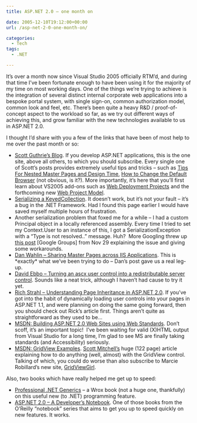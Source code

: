 ```yaml
---
title: ASP.NET 2.0 – one month on

date: 2005-12-10T19:12:00+00:00
url: /asp-net-2-0-one-month-on/

categories:
  - Tech
tags:
  - .NET

---
```

It’s over a month now since Visual Studio 2005 officially RTM’d, and during that time I’ve been fortunate enough to have been using it for the majority of my time on most working days. One of the things we’re trying to achieve is the integration of several distinct internal corporate web applications into a bespoke portal system, with single sign-on, common authorization model, common look and feel, etc. There’s been quite a heavy R&D / proof-of-concept aspect to the workload so far, as we try out different ways of achieving this, and grow familiar with the new technologies available to us in ASP.NET 2.0.

I thought I’d share with you a few of the links that have been of most help to me over the past month or so:

* [Scott Guthrie’s Blog][1]. If you develop ASP.NET applications, this is the one site, above all others, to which you should subscribe. Every single one of Scott’s posts provides extremely useful tips and tricks – such as [Tips For Nested Master Pages and Design Time][2], [How to Change the Default Browser][3] (not obvious, is it?). More importantly, it’s here that you’ll first learn about VS2005 add-ons such as [Web Deployment Projects][4] and the forthcoming new [Web Project Model][5].
* [Serializing a KeyedCollection][6]. It doesn’t work, but it’s not your fault – it’s a bug in the .NET Framework. Had I found this page earlier I would have saved myself multiple hours of frustration.
* Another serialization problem that foxed me for a while – I had a custom Principal object in a locally referenced assembly. Every time I tried to set my Context.User to an instance of this, I got a SerializationException with a “Type is not resolved..” message. Huh?  More Googling threw up [this post][7] [Google Groups] from Nov 29 explaining the issue and giving some workarounds.
* [Dan Wahlin – Sharing Master Pages across IIS Applications][8]. This is \*exactly\* what we’ve been trying to do – Dan’s post gave us a real leg-up.
* [David Ebbo – Turning an ascx user control into a redistributable server control][9]. Sounds like a neat trick, although I haven’t had cause to try it yet.
* [Rich Strahl – Understanding Page Inheritance in ASP.NET 2.0][10]. If you’ve got into the habit of dynamically loading user controls into your pages in ASP.NET 1.1, and were planning on doing the same going forward, then you should check out Rick’s article first. Things aren’t quite as straightforward as they used to be&#8230;
* [MSDN: Building ASP.NET 2.0 Web Sites using Web Standards][11]. Don’t scoff, it’s an important topic!  I’ve been waiting for valid (X)HTML output from Visual Studio for a long time, I’m glad to see MS are finally taking standards (and Accessibility) seriously.
* [MSDN: GridView Examples][12]. [Scott Mitchell’s][13] huge (122 page) article explaining how to do anything (well, almost) with the GridView control. Talking of which, you could do worse than also subscribe to Marcie Robillard’s new site, [GridViewGirl][14].

Also, two books which have really helped me get up to speed:

* [Professional .NET Generics][15] – a Wrox book (not a huge one, thankfully) on this useful new (to .NET) programming feature.
* [ASP.NET 2.0 – A Developer’s Notebook][16]. One of those books from the O’Reilly “notebook” series that aims to get you up to speed quickly on new features. It works.

 [1]: http://weblogs.asp.net/scottgu/
 [2]: http://weblogs.asp.net/scottgu/archive/2005/11/11/430382.aspx
 [3]: http://weblogs.asp.net/scottgu/archive/2005/11/18/430943.aspx
 [4]: http://weblogs.asp.net/scottgu/archive/2005/11/06/429723.aspx
 [5]: http://weblogs.asp.net/scottgu/archive/2005/12/07/432630.aspx
 [6]: http://pluralsight.com/blogs/craig/archive/2005/10/19/15696.aspx
 [7]: http://tinyurl.com/7tp97
 [8]: http://weblogs.asp.net/dwahlin/archive/2005/11/16/430779.aspx
 [9]: http://blogs.msdn.com/davidebb/archive/2005/10/30/487160.aspx
 [10]: http://west-wind.com/weblog/posts/3016.aspx
 [11]: http://msdn.microsoft.com/asp.net/reference/design/default.aspx?pull=/library/en-us/dnaspp/html/aspnetusstan.asp
 [12]: http://msdn.microsoft.com/library/default.asp?url=/library/en-us/dnaspp/html/GridViewEx.asp
 [13]: http://www.scottonwriting.net/sowBlog/
 [14]: http://www.gridviewgirl.com/GridViewGirl/
 [15]: http://www.amazon.co.uk/exec/obidos/ASIN/0764559885
 [16]: http://www.amazon.co.uk/exec/obidos/ASIN/0596008120